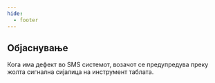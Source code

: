 ```yaml
---
hide:
  - footer
---
```


## Објаснување

Кога има дефект во SMS системот, возачот се предупредува преку жолта сигнална сијалица на инструмент таблата.

